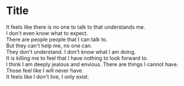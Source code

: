 # Title

It feels like there is no one to talk to that understands me.  
I don't even know what to expect.  
There are people people that I can talk to.  
But they can't help me, no one can.  
They don't understand. I don't know what I am doing.  
It is killing me to feel that I have nothing to look forward to.  
I think I am deeply jealous and envious. There are things I cannot have.  
Those feel like I will never have.  
It feels like I don't live, I only exist.  
